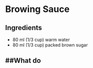 # Browing Sauce
## Ingredients
- 80 ml (1/3 cup) warm water
- 80 ml (1/3 cup) packed brown sugar

##What do
- 
